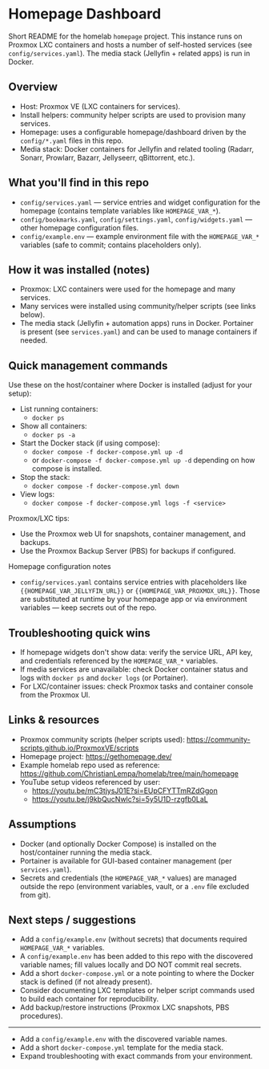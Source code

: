 # Homepage Dashboard

Short README for the homelab `homepage` project. This instance runs on Proxmox LXC containers and hosts a number of self-hosted services (see `config/services.yaml`). The media stack (Jellyfin + related apps) is run in Docker.

## Overview

- Host: Proxmox VE (LXC containers for services).
- Install helpers: community helper scripts are used to provision many services.
- Homepage: uses a configurable homepage/dashboard driven by the `config/*.yaml` files in this repo.
- Media stack: Docker containers for Jellyfin and related tooling (Radarr, Sonarr, Prowlarr, Bazarr, Jellyseerr, qBittorrent, etc.).

## What you'll find in this repo

- `config/services.yaml` — service entries and widget configuration for the homepage (contains template variables like `HOMEPAGE_VAR_*`).
- `config/bookmarks.yaml`, `config/settings.yaml`, `config/widgets.yaml` — other homepage configuration files.
- `config/example.env` — example environment file with the `HOMEPAGE_VAR_*` variables (safe to commit; contains placeholders only).

## How it was installed (notes)

- Proxmox: LXC containers were used for the homepage and many services.
- Many services were installed using community/helper scripts (see links below).
- The media stack (Jellyfin + automation apps) runs in Docker. Portainer is present (see `services.yaml`) and can be used to manage containers if needed.

## Quick management commands

Use these on the host/container where Docker is installed (adjust for your setup):

- List running containers:
  - `docker ps`
- Show all containers:
  - `docker ps -a`
- Start the Docker stack (if using compose):
  - `docker compose -f docker-compose.yml up -d`
  - or `docker-compose -f docker-compose.yml up -d` depending on how compose is installed.
- Stop the stack:
  - `docker compose -f docker-compose.yml down`
- View logs:
  - `docker compose -f docker-compose.yml logs -f <service>`

Proxmox/LXC tips:

- Use the Proxmox web UI for snapshots, container management, and backups.
- Use the Proxmox Backup Server (PBS) for backups if configured.

Homepage configuration notes

- `config/services.yaml` contains service entries with placeholders like `{{HOMEPAGE_VAR_JELLYFIN_URL}}` or `{{HOMEPAGE_VAR_PROXMOX_URL}}`. Those are substituted at runtime by your homepage app or via environment variables — keep secrets out of the repo.

## Troubleshooting quick wins

- If homepage widgets don't show data: verify the service URL, API key, and credentials referenced by the `HOMEPAGE_VAR_*` variables.
- If media services are unavailable: check Docker container status and logs with `docker ps` and `docker logs` (or Portainer).
- For LXC/container issues: check Proxmox tasks and container console from the Proxmox UI.

## Links & resources

- Proxmox community scripts (helper scripts used): https://community-scripts.github.io/ProxmoxVE/scripts
- Homepage project: https://gethomepage.dev/
- Example homelab repo used as reference: https://github.com/ChristianLempa/homelab/tree/main/homepage
- YouTube setup videos referenced by user:
  - https://youtu.be/mC3tjysJ01E?si=EUpCFYTTmRZdGgon
  - https://youtu.be/j9kbQucNwlc?si=5y5U1D-rzgfb0LaL

## Assumptions

- Docker (and optionally Docker Compose) is installed on the host/container running the media stack.
- Portainer is available for GUI-based container management (per `services.yaml`).
- Secrets and credentials (the `HOMEPAGE_VAR_*` values) are managed outside the repo (environment variables, vault, or a `.env` file excluded from git).

## Next steps / suggestions

- Add a `config/example.env` (without secrets) that documents required `HOMEPAGE_VAR_*` variables.
- A `config/example.env` has been added to this repo with the discovered variable names; fill values locally and DO NOT commit real secrets.
- Add a short `docker-compose.yml` or a note pointing to where the Docker stack is defined (if not already present).
- Consider documenting LXC templates or helper script commands used to build each container for reproducibility.
- Add backup/restore instructions (Proxmox LXC snapshots, PBS procedures).

---

- Add a `config/example.env` with the discovered variable names.
- Add a short `docker-compose.yml` template for the media stack.
- Expand troubleshooting with exact commands from your environment.
